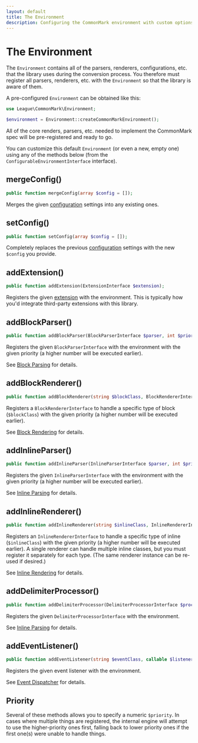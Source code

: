 ```yaml
---
layout: default
title: The Environment
description: Configuring the CommonMark environment with custom options and added functionality
---
```


# The Environment

The `Environment` contains all of the parsers, renderers, configurations, etc. that the library uses during the conversion process.  You therefore must register all parsers, renderers, etc. with the `Environment` so that the library is aware of them.

A pre-configured `Environment` can be obtained like this:

```php
use League\CommonMark\Environment;

$environment = Environment::createCommonMarkEnvironment();
```

All of the core renders, parsers, etc. needed to implement the CommonMark spec will be pre-registered and ready to go.

You can customize this default `Environment` (or even a new, empty one) using any of the methods below (from the `ConfigurableEnvironmentInterface` interface).

## mergeConfig()

```php
public function mergeConfig(array $config = []);
```

Merges the given [configuration](/1.5/configuration/) settings into any existing ones.

## setConfig()

```php
public function setConfig(array $config = []);
```

Completely replaces the previous [configuration](/1.5/configuration/) settings with the new `$config` you provide.

## addExtension()

```php
public function addExtension(ExtensionInterface $extension);
```

Registers the given [extension](/1.5/customization/extensions/) with the environment.  This is typically how you'd integrate third-party extensions with this library.

## addBlockParser()

```php
public function addBlockParser(BlockParserInterface $parser, int $priority = 0);
```

Registers the given `BlockParserInterface` with the environment with the given priority (a higher number will be executed earlier).

See [Block Parsing](/1.5/customization/block-parsing/) for details.

## addBlockRenderer()

```php
public function addBlockRenderer(string $blockClass, BlockRendererInterface $blockRenderer, int $priority = 0);
```

Registers a `BlockRendererInterface` to handle a specific type of block (`$blockClass`)  with the given priority (a higher number will be executed earlier).

See [Block Rendering](/1.5/customization/block-rendering/) for details.

## addInlineParser()

```php
public function addInlineParser(InlineParserInterface $parser, int $priority = 0);
```

Registers the given `InlineParserInterface` with the environment with the given priority (a higher number will be executed earlier).

See [Inline Parsing](/1.5/customization/inline-parsing/) for details.

## addInlineRenderer()

```php
public function addInlineRenderer(string $inlineClass, InlineRendererInterface $renderer, int $priority = 0);
```

Registers an `InlineRendererInterface` to handle a specific type of inline (`$inlineClass`) with the given priority (a higher number will be executed earlier).
A single renderer can handle multiple inline classes, but you must register it separately for each type. (The same renderer instance can be re-used if desired.)

See [Inline Rendering](/1.5/customization/inline-rendering/) for details.

## addDelimiterProcessor()

```php
public function addDelimiterProcessor(DelimiterProcessorInterface $processor);
```

Registers the given `DelimiterProcessorInterface` with the environment.

See [Inline Parsing](/1.5/customization/delimiter-processing/) for details.

## addEventListener()

```php
public function addEventListener(string $eventClass, callable $listener, int $priority = 0);
```

Registers the given event listener with the environment.

See [Event Dispatcher](/1.5/customization/event-dispatcher/) for details.

## Priority

Several of these methods allows you to specify a numeric `$priority`.  In cases where multiple things are registered, the internal engine will attempt to use the higher-priority ones first, falling back to lower priority ones if the first one(s) were unable to handle things.
